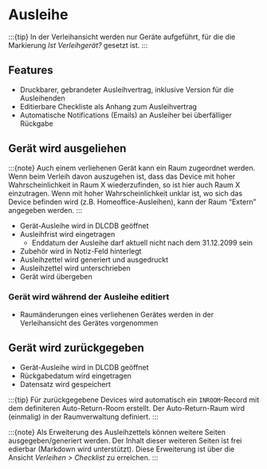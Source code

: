 # Ausleihe

:::{tip}
In der Verleihansicht werden nur Geräte aufgeführt, für die die Markierung *Ist Verleihgerät?* gesetzt ist.
:::

## Features

- Druckbarer, gebrandeter Ausleihvertrag, inklusive Version für die Ausleihenden
- Editierbare Checkliste als Anhang zum Ausleihvertrag
- Automatische Notifications (Emails) an Ausleiher bei überfälliger Rückgabe

## Gerät wird ausgeliehen

:::{note}
Auch einem verliehenen Gerät kann ein Raum zugeordnet werden. Wenn beim Verleih davon auszugehen ist, dass das Device mit hoher Wahrscheinlichkeit in Raum X wiederzufinden, so ist hier auch Raum X einzutragen. Wenn mit hoher Wahrscheinlichkeit unklar ist, wo sich das Device befinden wird (z.B. Homeoffice-Ausleihen), kann der Raum “Extern” angegeben werden.
:::

- Gerät-Ausleihe wird in DLCDB geöffnet
- Ausleihfrist wird eingetragen
  - Enddatum der Ausleihe darf aktuell nicht nach dem 31.12.2099 sein
- Zubehör wird in Notiz-Feld hinterlegt
- Ausleihzettel wird generiert und ausgedruckt
- Ausleihzettel wird unterschrieben
- Gerät wird übergeben

### Gerät wird während der Ausleihe editiert

- Raumänderungen eines verliehenen Gerätes werden in der Verleihansicht des Gerätes vorgenommen

## Gerät wird zurückgegeben

- Gerät-Ausleihe wird in DLCDB geöffnet
- Rückgabedatum wird eingetragen
- Datensatz wird gespeichert

:::{tip}
Für zurückgegebene Devices wird automatisch ein `INROOM`-Record mit dem definiteren Auto-Return-Room erstellt. Der Auto-Return-Raum wird (einmalig) in der Raumverwaltung definiert.
:::

:::{note}
Als Erweiterung des Ausleihzettels können weitere Seiten ausgegeben/generiert werden. Der Inhalt dieser weiteren Seiten ist frei edierbar (Markdown wird unterstützt). Diese Erweiterung ist über die Ansicht *Verleihen > Checklist* zu erreichen.
:::

